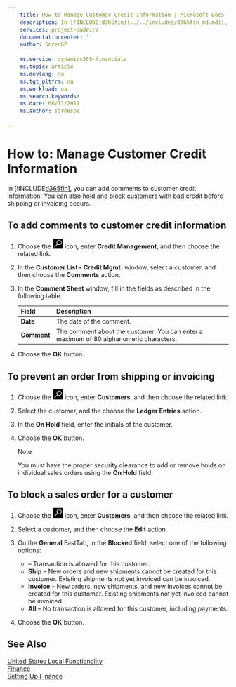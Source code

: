 ```yaml
---
    title: How to Manage Customer Credit Information | Microsoft Docs
    description: In [!INCLUDE[d365fin](../../includes/d365fin_md.md)], you can add comments to customer credit information. You can also hold and block customers with bad credit before shipping or invoicing occurs.
    services: project-madeira
    documentationcenter: ''
    author: SorenGP

    ms.service: dynamics365-financials
    ms.topic: article
    ms.devlang: na
    ms.tgt_pltfrm: na
    ms.workload: na
    ms.search.keywords:
    ms.date: 08/11/2017
    ms.author: sgroespe

---
```

# How to: Manage Customer Credit Information
In [!INCLUDE[d365fin](../../includes/d365fin_md.md)], you can add comments to customer credit information. You can also hold and block customers with bad credit before shipping or invoicing occurs.  

## To add comments to customer credit information  
1.  Choose the ![Search for Page or Report](../../media/ui-search/search_small.png "Search for Page or Report icon") icon, enter **Credit Management**, and then choose the related link.  
2.  In the **Customer List - Credit Mgmt.** window, select a customer, and then choose the **Comments** action.  
3.  In the **Comment Sheet** window, fill in the fields as described in the following table.  

    |Field|Description|  
    |---------------------------------|---------------------------------------|  
    |**Date**|The date of the comment.|  
    |**Comment**|The comment about the customer. You can enter a maximum of 80 alphanumeric characters.|  

4.  Choose the **OK** button.  

## To prevent an order from shipping or invoicing  
1.  Choose the ![Search for Page or Report](../../media/ui-search/search_small.png "Search for Page or Report icon") icon, enter **Customers**, and then choose the related link.  
2.  Select the customer, and the choose the **Ledger Entries** action.  
3.  In the **On Hold** field, enter the initials of the customer.  
4.  Choose the **OK** button.  

    > [!NOTE]  
    >  You must have the proper security clearance to add or remove holds on individual sales orders using the **On Hold** field.  

## To block a sales order for a customer  
1.  Choose the ![Search for Page or Report](../../media/ui-search/search_small.png "Search for Page or Report icon") icon, enter **Customers**, and then choose the related link.  
2.  Select a customer, and then choose the **Edit** action.  
3.  On the **General** FastTab, in the **Blocked** field, select one of the following options:  

    -   **<Blank>** – Transaction is allowed for this customer.  
    -   **Ship** – New orders and new shipments cannot be created for this customer. Existing shipments not yet invoiced can be invoiced.  
    -   **Invoice** – New orders, new shipments, and new invoices cannot be created for this customer. Existing shipments not yet invoiced cannot be invoiced.  
    -   **All** – No transaction is allowed for this customer, including payments.  
4.  Choose the **OK** button.  

## See Also  
[United States Local Functionality](united-states-local-functionality.md)  
[Finance](../../finance.md)  
[Setting Up Finance](../../finance.md)
